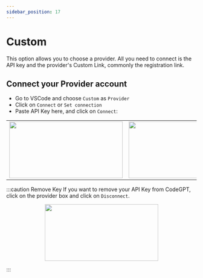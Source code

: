 ```yaml
---
sidebar_position: 17
---
```


# Custom

This option allows you to choose a provider. All you need to connect is the API key and the provider's Custom Link, commonly the registration link.

## Connect your Provider account
- Go to VSCode and choose `Custom` as `Provider`
- Click on `Connect` or `Set connection`
- Paste API Key here, and click on `Connect`:

<table>
  <tr>
    <td align="center">
      <img width="300" height="150" src="https://github.com/user-attachments/assets/1aba82cb-407d-415e-9e4a-e2aa87ce1c05" />
    </td>
    <td align="center">
      <img width="300" height="150" src="https://github.com/user-attachments/assets/7bd4716d-59e4-46a4-99f7-c4796030e7cf" />
    </td>
  </tr>
</table>

  
:::caution Remove Key
If you want to remove your API Key from CodeGPT, click on the provider box and click on `Disconnect`.

<p align="center">
      <img width="300" height="150" src="https://github.com/user-attachments/assets/780f7909-9688-49a8-95ca-b33a23772f6c" />
</p>

:::
